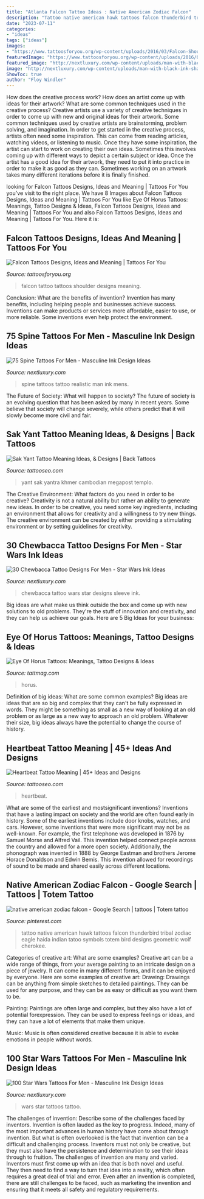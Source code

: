 ```yaml
---
title: "Atlanta Falcon Tattoo Ideas : Native American Zodiac Falcon"
description: "Tattoo native american hawk tattoos falcon thunderbird tribal zodiac eagle haida indian tatoo symbols totem bird designs geometric wolf cherokee"
date: "2023-07-11"
categories:
- "ideas"
tags: ["ideas"]
images:
- "https://www.tattoosforyou.org/wp-content/uploads/2016/03/Falcon-Shoulder-Tattoo.jpg"
featuredImage: "https://www.tattoosforyou.org/wp-content/uploads/2016/03/Falcon-Shoulder-Tattoo.jpg"
featured_image: "http://nextluxury.com/wp-content/uploads/man-with-black-ink-shaded-realistic-spine-tattoo-on-back.jpg"
image: "http://nextluxury.com/wp-content/uploads/man-with-black-ink-shaded-realistic-spine-tattoo-on-back.jpg"
ShowToc: true
author: "Floy Windler"
---
```



How does the creative process work? How does an artist come up with ideas for their artwork? What are some common techniques used in the creative process?
Creative artists use a variety of creative techniques in order to come up with new and original ideas for their artwork. Some common techniques used by creative artists are brainstorming, problem solving, and imagination. In order to get started in the creative process, artists often need some inspiration. This can come from reading articles, watching videos, or listening to music. Once they have some inspiration, the artist can start to work on creating their own ideas. Sometimes this involves coming up with different ways to depict a certain subject or idea. Once the artist has a good idea for their artwork, they need to put it into practice in order to make it as good as they can. Sometimes working on an artwork takes many different iterations before it is finally finished.

	

		
looking for Falcon Tattoos Designs, Ideas and Meaning | Tattoos For You you've visit to the right place. We have 8 Images about Falcon Tattoos Designs, Ideas and Meaning | Tattoos For You like Eye Of Horus Tattoos: Meanings, Tattoo Designs &amp; Ideas, Falcon Tattoos Designs, Ideas and Meaning | Tattoos For You and also Falcon Tattoos Designs, Ideas and Meaning | Tattoos For You. Here it is:
		
    
## Falcon Tattoos Designs, Ideas And Meaning | Tattoos For You

<img loading=lazy src="https://www.tattoosforyou.org/wp-content/uploads/2016/03/Falcon-Shoulder-Tattoo.jpg" onerror="this.onerror=null;this.src='https://tse4.mm.bing.net/th?id=OIP.lsKSgaIfJFODpiE5nx63zwHaGW&amp;pid=15.1';" alt="Falcon Tattoos Designs, Ideas and Meaning | Tattoos For You">

_Source: tattoosforyou.org_

>falcon tattoo tattoos shoulder designs meaning. 

	

Conclusion: What are the benefits of invention?
Invention has many benefits, including helping people and businesses achieve success. Inventions can make products or services more affordable, easier to use, or more reliable. Some inventions even help protect the environment.

    
## 75 Spine Tattoos For Men - Masculine Ink Design Ideas

<img loading=lazy src="http://nextluxury.com/wp-content/uploads/man-with-black-ink-shaded-realistic-spine-tattoo-on-back.jpg" onerror="this.onerror=null;this.src='https://tse3.mm.bing.net/th?id=OIP.Ze6XWTwgF1Rq9Bj2saAFJQHaHa&amp;pid=15.1';" alt="75 Spine Tattoos For Men - Masculine Ink Design Ideas">

_Source: nextluxury.com_

>spine tattoos tattoo realistic man ink mens. 

	

The Future of Society: What will happen to society?
The future of society is an evolving question that has been asked by many in recent years. Some believe that society will change severely, while others predict that it will slowly become more civil and fair.

    
## Sak Yant Tattoo Meaning Ideas, &amp; Designs | Back Tattoos

<img loading=lazy src="https://www.tattooseo.com/wp-content/uploads/2017/12/Sak-Yant-Tattoo-25.jpg" onerror="this.onerror=null;this.src='https://tse1.mm.bing.net/th?id=OIP.jTTdKKLUuzV3F_FNIHKmoAAAAA&amp;pid=15.1';" alt="Sak Yant Tattoo Meaning Ideas, &amp; Designs | Back Tattoos">

_Source: tattooseo.com_

>yant sak yantra khmer cambodian megapost templo. 

	

The Creative Environment: What factors do you need in order to be creative?
Creativity is not a natural ability but rather an ability to generate new ideas. In order to be creative, you need some key ingredients, including an environment that allows for creativity and a willingness to try new things. The creative environment can be created by either providing a stimulating environment or by setting guidelines for creativity.

    
## 30 Chewbacca Tattoo Designs For Men - Star Wars Ink Ideas

<img loading=lazy src="http://nextluxury.com/wp-content/uploads/awesome-chewbacca-star-wars-sleeve-tattoo-for-men-on-forearm.jpg" onerror="this.onerror=null;this.src='https://tse2.mm.bing.net/th?id=OIP.2QUupvqo9oy700doA__QawHaGa&amp;pid=15.1';" alt="30 Chewbacca Tattoo Designs For Men - Star Wars Ink Ideas">

_Source: nextluxury.com_

>chewbacca tattoo wars star designs sleeve ink. 

	

Big ideas are what make us think outside the box and come up with new solutions to old problems. They're the stuff of innovation and creativity, and they can help us achieve our goals. Here are 5 Big Ideas for your business: 

    
## Eye Of Horus Tattoos: Meanings, Tattoo Designs &amp; Ideas

<img loading=lazy src="https://tattmag.com/wp-content/uploads/2020/11/Eye-of-Horus-Tattoo-Sleeve-1.jpg" onerror="this.onerror=null;this.src='https://tse1.mm.bing.net/th?id=OIP.dVHnFUwR1wjdLwbsfglYagHaFF&amp;pid=15.1';" alt="Eye Of Horus Tattoos: Meanings, Tattoo Designs &amp; Ideas">

_Source: tattmag.com_

>horus. 

	

Definition of big ideas: What are some common examples?
Big ideas are ideas that are so big and complex that they can't be fully expressed in words. They might be something as small as a new way of looking at an old problem or as large as a new way to approach an old problem. Whatever their size, big ideas always have the potential to change the course of history.

    
## Heartbeat Tattoo Meaning | 45+ Ideas And Designs

<img loading=lazy src="https://www.tattooseo.com/wp-content/uploads/2017/02/Heartbeat-Tattoo-Meaning-4.jpg" onerror="this.onerror=null;this.src='https://tse1.mm.bing.net/th?id=OIP.z-Hm-bHJpUOUTn2x_ViZgwAAAA&amp;pid=15.1';" alt="Heartbeat Tattoo Meaning | 45+ Ideas and Designs">

_Source: tattooseo.com_

>heartbeat. 

	

What are some of the earliest and mostsignificant inventions?
Inventions that have a lasting impact on society and the world are often found early in history. Some of the earliest inventions include door knobs, watches, and cars. However, some inventions that were more significant may not be as well-known. For example, the first telephone was developed in 1876 by Samuel Morse and Alfred Vail. This invention helped connect people across the country and allowed for a more open society. Additionally, the phonograph was invented in 1888 by George Eastman and brothers Jerome Horace Donaldson and Edwin Bemis. This invention allowed for recordings of sound to be made and shared easily across different locations.

    
## Native American Zodiac Falcon - Google Search | Tattoos | Totem Tattoo

<img loading=lazy src="https://i.pinimg.com/736x/fd/98/1b/fd981b10982481c6eb50531e8637941d--falcon-tattoo-native-american-native-american-indians.jpg?b=t" onerror="this.onerror=null;this.src='https://tse2.mm.bing.net/th?id=OIP.9gZ4r16dXFv6WChUVJQwEwHaKN&amp;pid=15.1';" alt="native american zodiac falcon - Google Search | tattoos | Totem tattoo">

_Source: pinterest.com_

>tattoo native american hawk tattoos falcon thunderbird tribal zodiac eagle haida indian tatoo symbols totem bird designs geometric wolf cherokee. 

	

Categories of creative art: What are some examples?
Creative art can be a wide range of things, from your average painting to an intricate design on a piece of jewelry. It can come in many different forms, and it can be enjoyed by everyone. Here are some examples of creative art:
Drawing: Drawings can be anything from simple sketches to detailed paintings. They can be used for any purpose, and they can be as easy or difficult as you want them to be.

Painting: Paintings are often large and complex, but they also have a lot of potential forexpression. They can be used to express feelings or ideas, and they can have a lot of elements that make them unique.

Music: Music is often considered creative because it is able to evoke emotions in people without words.

    
## 100 Star Wars Tattoos For Men - Masculine Ink Design Ideas

<img loading=lazy src="http://nextluxury.com/wp-content/uploads/guys-hands-glowing-red-star-wars-tattoo.jpg" onerror="this.onerror=null;this.src='https://tse2.mm.bing.net/th?id=OIP.m8URxOqUw0-ngKAOtLvTKwHaHa&amp;pid=15.1';" alt="100 Star Wars Tattoos For Men - Masculine Ink Design Ideas">

_Source: nextluxury.com_

>wars star tattoos tattoo. 

	

The challenges of invention: Describe some of the challenges faced by inventors.
Invention is often lauded as the key to progress. Indeed, many of the most important advances in human history have come about through invention. But what is often overlooked is the fact that invention can be a difficult and challenging process. Inventors must not only be creative, but they must also have the persistence and determination to see their ideas through to fruition.
The challenges of invention are many and varied. Inventors must first come up with an idea that is both novel and useful. They then need to find a way to turn that idea into a reality, which often requires a great deal of trial and error. Even after an invention is completed, there are still challenges to be faced, such as marketing the invention and ensuring that it meets all safety and regulatory requirements.

